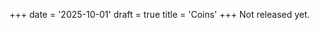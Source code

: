 +++
date = '2025-10-01'
draft = true
title = 'Coins'
+++
Not released yet.
<!--
Talk about alternation. Talk about hemihypercubes. Talk about the extension of this puzzle. 
-->